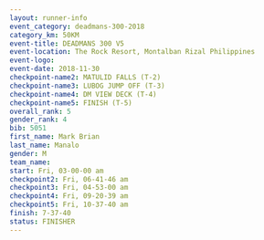 ```yaml
---
layout: runner-info 
event_category: deadmans-300-2018 
category_km: 50KM 
event-title: DEADMANS 300 V5 
event-location: The Rock Resort, Montalban Rizal Philippines 
event-logo: 
event-date: 2018-11-30 
checkpoint-name2: MATULID FALLS (T-2) 
checkpoint-name3: LUBOG JUMP OFF (T-3) 
checkpoint-name4: DM VIEW DECK (T-4) 
checkpoint-name5: FINISH (T-5) 
overall_rank: 5
gender_rank: 4
bib: 5051
first_name: Mark Brian
last_name: Manalo
gender: M
team_name: 
start: Fri, 03-00-00 am
checkpoint2: Fri, 06-41-46 am
checkpoint3: Fri, 04-53-00 am
checkpoint4: Fri, 09-20-39 am
checkpoint5: Fri, 10-37-40 am
finish: 7-37-40
status: FINISHER
---
```

